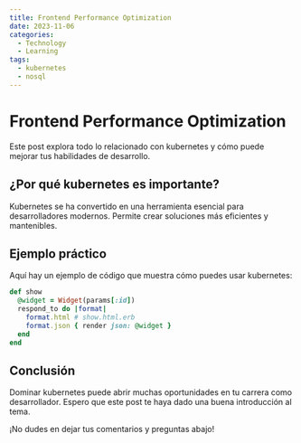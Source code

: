```yaml
---
title: Frontend Performance Optimization
date: 2023-11-06
categories: 
  - Technology
  - Learning
tags:
  - kubernetes
  - nosql
---
```


# Frontend Performance Optimization

Este post explora todo lo relacionado con kubernetes y cómo puede mejorar tus habilidades de desarrollo.

## ¿Por qué kubernetes es importante?

Kubernetes se ha convertido en una herramienta esencial para desarrolladores modernos. Permite crear soluciones más eficientes y mantenibles.

## Ejemplo práctico

Aquí hay un ejemplo de código que muestra cómo puedes usar kubernetes:

```ruby
def show
  @widget = Widget(params[:id])
  respond_to do |format|
    format.html # show.html.erb
    format.json { render json: @widget }
  end
end
```

## Conclusión

Dominar kubernetes puede abrir muchas oportunidades en tu carrera como desarrollador. Espero que este post te haya dado una buena introducción al tema.

¡No dudes en dejar tus comentarios y preguntas abajo!